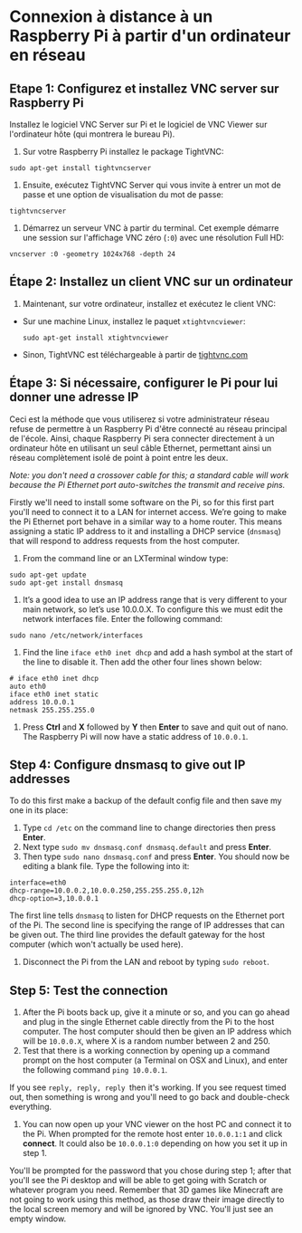 # Connexion à distance à un Raspberry Pi à partir d'un ordinateur en réseau

## Etape 1: Configurez et installez VNC server sur Raspberry Pi

Installez le logiciel VNC Server sur Pi et le logiciel de VNC Viewer sur l'ordinateur hôte (qui montrera le bureau Pi).

1. Sur votre Raspberry Pi installez le package TightVNC:

  ```
  sudo apt-get install tightvncserver
  ```
1. Ensuite, exécutez TightVNC Server qui vous invite à entrer un mot de passe et une option de visualisation du mot de passe:

  ```
  tightvncserver
  ```

1. Démarrez un serveur VNC à partir du terminal. Cet exemple démarre une session sur l'affichage VNC zéro (```:0```) avec une résolution Full HD:

  ```
  vncserver :0 -geometry 1024x768 -depth 24
  ```

## Étape 2: Installez un client VNC sur un ordinateur

1. Maintenant, sur votre ordinateur, installez et exécutez le client VNC:

  - Sur une machine Linux, installez le paquet `xtightvncviewer`:

    `sudo apt-get install xtightvncviewer`

  - Sinon, TightVNC est téléchargeable à partir de [tightvnc.com](http://www.tightvnc.com/download.php)



## Étape 3: Si nécessaire, configurer le Pi pour lui donner une adresse IP

Ceci est la méthode que vous utiliserez si votre administrateur réseau refuse de permettre à un Raspberry Pi d'être connecté au réseau principal de l'école. Ainsi, chaque Raspberry Pi sera connecter directement à un ordinateur hôte en utilisant un seul câble Ethernet, permettant ainsi un réseau complètement isolé de point à point entre les deux. 

*Note: you don't need a crossover cable for this; a standard cable will work because the Pi Ethernet port auto-switches the transmit and receive pins.*

Firstly we'll need to install some software on the Pi, so for this first part you'll need to connect it to a LAN for internet access. We’re going to make the Pi Ethernet port behave in a similar way to a home router. This means assigning a static IP address to it and installing a DHCP service (`dnsmasq`) that will respond to address requests from the host computer. 

1. From the command line or an LXTerminal window type:

  ```
  sudo apt-get update
  sudo apt-get install dnsmasq
  ```
  
1. It’s a good idea to use an IP address range that is very different to your main network, so let’s use 10.0.0.X. To configure this we must edit the network interfaces file. Enter the following command:

  ```
  sudo nano /etc/network/interfaces
  ```
1. Find the line `iface eth0 inet dhcp` and add a hash symbol at the start of the line to disable it. Then add the other four lines shown below:

  ```
  # iface eth0 inet dhcp
  auto eth0
  iface eth0 inet static
  address 10.0.0.1
  netmask 255.255.255.0
  ```
  
1. Press **Ctrl** and **X** followed by **Y** then **Enter** to save and quit out of nano. The Raspberry Pi will now have a static address of `10.0.0.1`.

## Step 4: Configure **dnsmasq** to give out IP addresses

To do this first make a backup of the default config file and then save my one in its place:

1. Type `cd /etc` on the command line to change directories then press **Enter**. 
1. Next type `sudo mv dnsmasq.conf dnsmasq.default` and press **Enter**.
1. Then type `sudo nano dnsmasq.conf` and press **Enter**. You should now be editing a blank file. Type the following into it:

  ```
  interface=eth0
  dhcp-range=10.0.0.2,10.0.0.250,255.255.255.0,12h
  dhcp-option=3,10.0.0.1
  ```
  The first line tells `dnsmasq` to listen for DHCP requests on the Ethernet port of the Pi. The second line is specifying the range of IP addresses that can be given out. The third line provides the default gateway for the host computer (which won't actually be used here).

1. Disconnect the Pi from the LAN and reboot by typing `sudo reboot`.

## Step 5: Test the connection

1. After the Pi boots back up, give it a minute or so, and you can go ahead and plug in the single Ethernet cable directly from the Pi to the host computer. The host computer should then be given an IP address which will be `10.0.0.X`, where X is a random number between 2 and 250.
1. Test that there is a working connection by opening up a command prompt on the host computer (a Terminal on OSX and Linux), and enter the following command `ping 10.0.0.1`.

  If you see `reply, reply, reply `then it's working. If you see request timed out, then something is wrong and you'll need to go back and double-check everything.

1. You can now open up your VNC viewer on the host PC and connect it to the Pi. When prompted for the remote host enter   `10.0.0.1:1` and click **connect**. It could also be `10.0.0.1:0` depending on how you set it up in step 1.

  You'll be prompted for the password that you chose during step 1; after that you'll see the Pi desktop and will be able to get going with Scratch or whatever program you need. Remember that 3D games like Minecraft are not going to work using this method, as those draw their image directly to the local screen memory and will be ignored by VNC. You'll just see an empty window.
